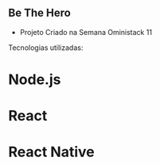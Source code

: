 ## Be The Hero

- Projeto Criado na Semana Oministack 11 

Tecnologias utilizadas: 
# Node.js
# React 
# React Native
